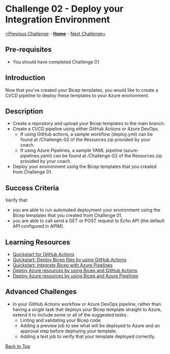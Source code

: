 # Challenge 02 - Deploy your Integration Environment


[<Previous Challenge](./Challenge-01.md) - **[Home](../README.md)** - [Next Challenge>](./Challenge-03.md)

## Pre-requisites

- You should have completed Challenge 01

## Introduction
Now that you've created your Bicep templates, you would like to create a CI/CD pipeline to deploy these templates to your Azure environment. 

## Description
- Create a repository and upload your Bicep templates to the main branch.
- Create a CI/CD pipeline using either GitHub Actions or Azure DevOps.
    - If using GitHub actions, a sample workflow (deploy.yml) can be found at /Challenge-02 of the Resources.zip provided by your coach.
    - If using Azure Pipelines, a sample YAML pipeline (azure-pipelines.yaml) can be found at /Challenge-02 of the Resources.zip provided by your coach.
- Deploy your environment using the Bicep templates that you created from Challenge 01.

## Success Criteria
Verify that:
- you are able to run automated deployment your environment using the Bicep templates that you created from Challenge 01.
- you are able to call send a GET or POST request to Echo API (the default API configured in APIM).

## Learning Resources
- [Quickstart for GitHub Actions](https://docs.github.com/en/actions/quickstart)
- [Quickstart: Deploy Bicep files by using GitHub Actions](https://docs.microsoft.com/en-us/azure/azure-resource-manager/bicep/deploy-github-actions?tabs=CLI)
- [Quickstart: Integrate Bicep with Azure Pipelines](https://docs.microsoft.com/en-us/azure/azure-resource-manager/bicep/add-template-to-azure-pipelines?tabs=CLI)
- [Deploy Azure resources by using Bicep and GitHub Actions](https://docs.microsoft.com/en-us/learn/paths/bicep-github-actions/)
- [Deploy Azure resources by using Bicep and Azure Pipelines](https://docs.microsoft.com/en-gb/learn/paths/bicep-azure-pipelines/)


## Advanced Challenges
- In your GitHub Actions workflow or Azure DevOps pipeline, rather than having a single task that deploys your Bicep template straight to Azure, extend it to include some or all of the suggested tasks:
    - Linting and validating your Bicep code.
    - Adding a preview job to see what will be deployed to Azure and an approval step before deploying your template.
    - Adding a test job to verify that your template deployed correctly.

[Back to Top](#challenge-02---deploy-your-integration-environment)

